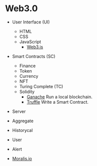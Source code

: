 # Web3.0


- User Interface (UI)
  - HTML
  - CSS
  - JavaScript
    - [Web3.js](https://web3js.readthedocs.io/en/v1.5.2/)

- Smart Contracts (SC)
  - Finance
  - Token
  - Currency
  - NFT
  - Turing Complete (TC) 
  - Solidity
    - [Ganache]() Run a local blockchain.
    - [Truffle]() Write a Smart Contract. 
 
 - Server
  - Aggregate
  - Historycal
  - User
  - Alert
  - [Moralis.io](https://moralis.io/) 
